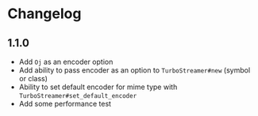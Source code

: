 # Changelog

1.1.0
-----
* Add `Oj` as an encoder option
* Add ability to pass encoder as an option to `TurboStreamer#new` (symbol or class)
* Ability to set default encoder for mime type with `TurboStreamer#set_default_encoder`
* Add some performance test